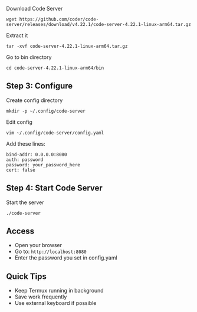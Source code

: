 Download Code Server
```
wget https://github.com/coder/code-server/releases/download/v4.22.1/code-server-4.22.1-linux-arm64.tar.gz
```

Extract it
```
tar -xvf code-server-4.22.1-linux-arm64.tar.gz
```

Go to bin directory
```
cd code-server-4.22.1-linux-arm64/bin
```

## Step 3: Configure

Create config directory

```
mkdir -p ~/.config/code-server

```

Edit config
```
vim ~/.config/code-server/config.yaml
```
Add these lines:
```
bind-addr: 0.0.0.0:8080
auth: password
password: your_password_here
cert: false
```
## Step 4: Start Code Server

Start the server
```
./code-server
```


## Access
- Open your browser
- Go to: `http://localhost:8080`
- Enter the password you set in config.yaml

## Quick Tips
- Keep Termux running in background
- Save work frequently
- Use external keyboard if possible
